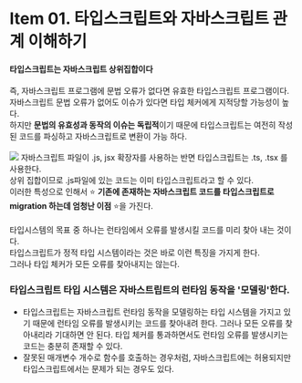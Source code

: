 # Item 01. 타입스크립트와 자바스크립트 관계 이해하기
<h4>타입스크립트는 자바스크립트 상위집합이다</h4>
즉, 자바스크립트 프로그램에 문법 오류가 없다면 유효한 타입스크립트 프로그램이다.<br>
자바스크립트 문법 오류가 없어도 이슈가 있다면 타입 체커에게 지적당할 가능성이 높다.<br>
하지만 <b>문법의 유효성과 동작의 이슈는 독립적</b>이기 때문에 타입스크립트는 여전히 작성된 코드를 파싱하고 자바스크립트로 변환이 가능 하다.<br>
<br>
<img src="https://velog.velcdn.com/images%2Fboram_in%2Fpost%2Fd7cd0fec-72b9-4c66-b22f-8e314be6f15f%2Fimage.png">
자바스크립트 파일이 .js, jsx 확장자를 사용하는 반면 타입스크립트는 .ts, .tsx 를 사용한다.<br>
상위 집합이므로 .js파일에 있는 코드는 이미 타입스크립트라고 할 수 있다.<br>
이러한 특성으로 인해서 ⭐ <b>기존에 존재하는 자바스크립트 코드를 타입스크립트로 migration 하는데 엄청난 이점</b> ⭐을 가진다.<br>
<br>
타입시스템의 목표 중 하나는 런타임에서 오류를 발생시킬 코드를 미리 찾아 내는 것이다.<br>
타입스크립트가 정적 타입 시스템이라는 것은 바로 이런 특징을 가지게 한다.<br>
그러나 타입 체커가 모든 오류를 찾아내지는 않는다.<br>

### 타입스크립트 타입 시스템은 자바스트립트의 런타임 동작을 '모델링'한다.
- 타입스크립트는 자바스크립트 런타임 동작을 모델링하는 타입 시스템을 가지고 있기 때문에 런타임 오류를 발생시키는 코드를 찾아내려 한다.
  그러나 모든 오류를 찾아내리라 기대하면 안 된다. 타입 체커를 통과하면서도 런타임 오류를 발생시키는 코드는 충분히 존재할 수 있다.
- 잘못된 매개변수 개수로 함수를 호출하는 경우처럼, 자바스크립트에는 허용되지만 타입스크립트에서는 문제가 되는 경우도 있다.
